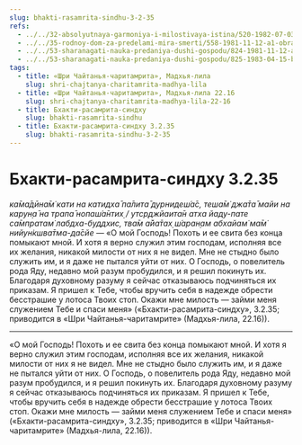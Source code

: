 ```yaml
---
slug: bhakti-rasamrita-sindhu-3-2-35
refs:
  - ../../32-absolyutnaya-garmoniya-i-milostivaya-istina/520-1982-07-03-b2-gorkaya-pilyulya-dlya-obreteniya-sladostnoj-garmonii.md
  - ../../35-rodnoy-dom-za-predelami-mira-smerti/558-1981-11-12-a1-obratno-k-bogu.md
  - ../../53-sharanagati-nauka-predaniya-dushi-gospodu/824-1981-11-12-a2-1-molitva-madhavendry-puri-prinyat-pribezhishhe-v-gospode.md
  - ../../53-sharanagati-nauka-predaniya-dushi-gospodu/825-1983-04-15-b-molitva-o-spasenii-to-v-chem-my-nuzhdaemsya.md
tags:
  - title: «Шри Чайтанья-чаритамрита», Мадхья-лила
    slug: shri-chajtanya-charitamrita-madhya-lila
  - title: «Шри Чайтанья-чаритамрита», Мадхья-лила 22.16
    slug: shri-chajtanya-charitamrita-madhya-lila-22-16
  - title: Бхакти-расамрита-синдху
    slug: bhakti-rasamrita-sindhu
  - title: Бхакти-расамрита-синдху 3.2.35
    slug: bhakti-rasamrita-sindhu-3-2-35
---
```


# Бхакти-расамрита-синдху 3.2.35

*ка̄ма̄дӣна̄м̇ кати на катидха̄ па̄лита̄ дурнидеш́а̄с, теша̄м̇ джа̄та̄ майи на карун̣а̄ на трапа̄ нопаш́а̄нтих̣ / утср̣джйаита̄н атха йаду-пате са̄мпратам̇ лабдха-буддхис, тва̄м а̄йа̄тах̣ ш́аран̣ам абхайам̇ ма̄м̇ нийун̇кшва̄тма-да̄сйе* — «О мой Господь! Похоть и ее свита без конца помыкают мной. И хотя я верно служил этим господам, исполняя все их желания, никакой милости от них я не видел. Мне не стыдно было служить им, и я даже не пытался уйти от них. О Господь, о повелитель рода Яду, недавно мой разум пробудился, и я решил покинуть их. Благодаря духовному разуму я сейчас отказываюсь подчиняться их приказам. Я пришел к Тебе, чтобы вручить себя в надежде обрести бесстрашие у лотоса Твоих стоп. Окажи мне милость — займи меня служением Тебе и спаси меня» («Бхакти-расамрита-синдху», 3.2.35; приводится в «Шри Чайтанья-чаритамрите» (Мадхья-лила, 22.16)).

---

«О мой Господь! Похоть и ее свита без конца помыкают мной. И хотя я верно служил этим господам, исполняя все их желания, никакой милости от них я не видел. Мне не стыдно было служить им, и я даже не пытался уйти от них. О Господь, о повелитель рода Яду, недавно мой разум пробудился, и я решил покинуть их. Благодаря духовному разуму я сейчас отказываюсь подчиняться их приказам. Я пришел к Тебе, чтобы вручить себя в надежде обрести бесстрашие у лотоса Твоих стоп. Окажи мне милость — займи меня служением Тебе и спаси меня» («Бхакти-расамрита-синдху», 3.2.35; приводится в «Шри Чайтанья-чаритамрите» (Мадхья-лила, 22.16)).
